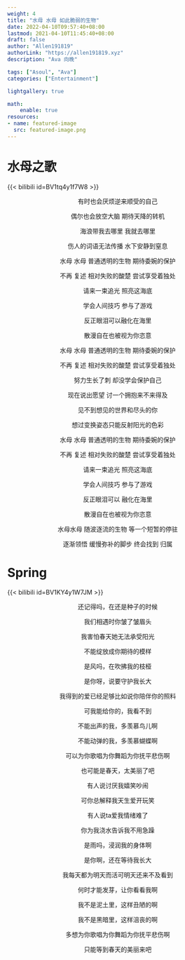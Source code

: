 ```yaml
---
weight: 4
title: "水母 水母 如此脆弱的生物"
date: 2022-04-10T09:57:40+08:00
lastmod: 2021-04-10T11:45:40+08:00
draft: false
author: "Allen191819"
authorLink: "https://allen191819.xyz"
description: "Ava 向晚"

tags: ["Asoul", "Ava"]
categories: ["Entertainment"]

lightgallery: true

math:
    enable: true
resources:
- name: featured-image
  src: featured-image.png
---
```


# 水母之歌

{{< bilibili id=BV1tq4y1f7W8 >}}



<center>
有时也会厌烦逆来顺受的自己

偶尔也会放空大脑  期待天降的转机

海浪带我去哪里  我就去哪里

伤人的词语无法传播  水下安静到窒息

水母 水母 普通透明的生物 期待委婉的保护

不再 复述 相对失败的酸楚 尝试享受着独处

请来一束追光 照亮这海底

学会人间技巧 参与了游戏

反正眼泪可以融化在海里

散漫自在也被视为你恣意

水母 水母 普通透明的生物 期待委婉的保护

不再 复述 相对失败的酸楚 尝试享受着独处

努力生长了刺 却没学会保护自己

现在说出愿望 讨一个拥抱来不来得及

见不到想见的世界和尽头的你

想过变换姿态只能反射阳光的色彩

水母 水母 普通透明的生物 期待委婉的保护

不再 复述 相对失败的酸楚 尝试享受着独处

请来一束追光 照亮这海底 

学会人间技巧 参与了游戏

反正眼泪可以 融化在海里

散漫自在也被视为你恣意

水母水母 随波逐流的生物 等一个短暂的停驻

逐渐领悟 缓慢弥补的脚步 终会找到 归属
</center>

# Spring

{{< bilibili id=BV1KY4y1W7JM >}}

<center>
还记得吗，在还是种子的时候 

我们相遇时你皱了皱眉头 

我害怕春天她无法承受阳光 

不能绽放成你期待的模样 

是风吗，在吹拂我的枝桠 

是你呀，说要守护我长大 

我得到的爱已经足够比如说你陪伴你的照料 

可我能给你的，我看不到 

不能出声的我，多羡慕鸟儿啊 

不能动弹的我，多羡慕蝴蝶啊 

可以为你歌唱为你舞蹈为你抚平悲伤啊 

也可能是春天，太美丽了吧 

有人说讨厌我嬉笑吵闹 

可你总解释我天生爱开玩笑 

有人说ta爱我情绪难了 

你为我浇水告诉我不用急躁 

是雨吗，浸润我的身体啊 

是你啊，还在等待我长大 

我每天都为明天而活可明天还来不及看到 

何时才能发芽，让你看看我啊 

我不是泥土里，这样丑陋的啊 

我不是黑暗里，这样沮丧的啊 

多想为你歌唱为你舞蹈为你抚平悲伤啊 

只能等到春天的美丽来吧
</center>


